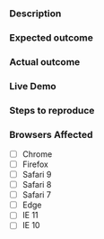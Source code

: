 <!-- Instructions: https://github.com/PolymerElements/paper-radio-button/CONTRIBUTING.md#filing-issues -->
### Description
<!-- Example: The `paper-foo` element causes the page to turn pink when clicked. -->

### Expected outcome

<!-- Example: The page stays the same color. -->

### Actual outcome

<!-- Example: The page turns pink. -->

### Live Demo
<!-- Example: https://jsbin.com/cagaye/edit?html,output -->

### Steps to reproduce

<!-- Example
1. Put a `paper-foo` element in the page.
2. Open the page in a web browser.
3. Click the `paper-foo` element.
-->

### Browsers Affected
<!-- Check all that apply -->
- [ ] Chrome
- [ ] Firefox
- [ ] Safari 9
- [ ] Safari 8
- [ ] Safari 7
- [ ] Edge
- [ ] IE 11
- [ ] IE 10
